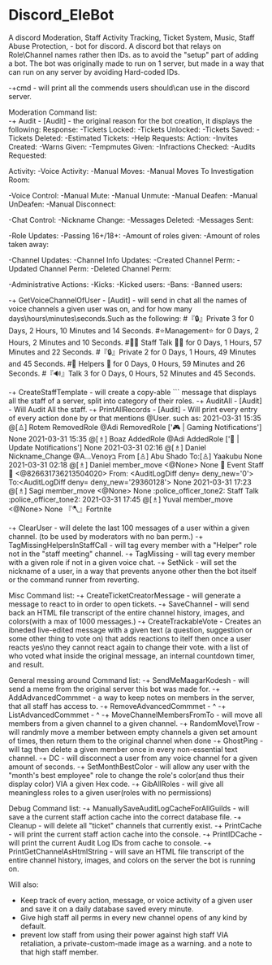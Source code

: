 # Discord_EleBot
A discord Moderation, Staff Activity Tracking, Ticket System, Music, Staff Abuse Protection, - bot for discord.
A discord bot that relays on Role\Channel names rather then IDs. as to avoid the "setup" part of adding a bot.
The bot was originally made to run on 1 server, but made in a way that can run on any server by avoiding Hard-coded IDs.


-+cmd - will print all the commends users should\can use in the discord server.

Moderation Command list:    
-+ Audit - [Audit] - the original reason for the bot creation, it displays the following:
   Response:
      -Tickets Locked:
      -Tickets Unlocked: 
      -Tickets Saved: 
      -Tickets Deleted: 
      -Estimated Tickets: 
      -Help Requests: 
   Action:
      -Invites Created: 
      -Warns Given: 
      -Tempmutes Given: 
      -Infractions Checked: 
      -Audits Requested: 
   
   Activity:
      -Voice Activity: 
          -Manual Moves: 
          -Manual Moves To Investigation Room: 
   
   -Voice Control: 
          -Manual Mute:
          -Manual Unmute:
          -Manual Deafen:
          -Manual UnDeafen:
          -Manual Disconnect: 
   
   -Chat Control: 
          -Nickname Change: 
          -Messages Deleted: 
          -Messages Sent: 
   
   -Role Updates:
          -Passing 16+/18+: 
          -Amount of roles given: 
          -Amount of roles taken away: 
   
   -Channel Updates: 
          -Channel Info Updates: 
          -Created Channel Perm: 
          -Updated Channel Perm: 
          -Deleted Channel Perm: 
   
   -Administrative Actions: 
          -Kicks: 
          -Kicked users: 
          -Bans: 
          -Banned users:

-+ GetVoiceChannelOfUser - [Audit] -  will send in chat all the names of voice channels a given user was on, and for how many days\hours\minutes\seconds.Such as the following:
         #『🔒』Private 3    for 0 Days, 2 Hours, 10 Minutes and 14 Seconds.
         #⭐Management⭐    for 0 Days, 2 Hours, 2 Minutes and 10 Seconds.
         #👮🏼 Staff Talk 👮🏼    for 0 Days, 1 Hours, 57 Minutes and 22 Seconds.
         #『🔒』Private 2    for 0 Days, 1 Hours, 49 Minutes and 45 Seconds.
         #💫 Helpers 💫    for 0 Days, 0 Hours, 59 Minutes and 26 Seconds.
         #『🔊』Talk 3    for 0 Days, 0 Hours, 52 Minutes and 45 Seconds.
     
-+ CreateStaffTemplate - will create a copy-able ``` message that displays all the staff of a server, split into category of their roles.
-+ AuditAll - [Audit] - Will Audit All the staff.
-+ PrintAllRecords - [Audit] - Will print every entry of every action done by or that mentions @User. such as:
    2021-03-31 15:35 @[♙] Rotem RemovedRole @Adi RemovedRole [':video_game: | Gaming Notifications'] None
    2021-03-31 15:35 @[♗] Boaz AddedRole @Adi AddedRole [':mega: | Update Notifications'] None
    2021-03-31 02:16 @[♗] Daniel Nickname_Change @A...Venoבץ From [♙] Abu Shado To:[♙] Yaakubu None
    2021-03-31 02:18 @[♗] Daniel member_move <@None> None :confetti_ball: Event Staff :confetti_ball: <@826631736213504020> From: <AuditLogDiff deny=<Permissions value=0>                                                                                             deny_new='0'> To:<AuditLogDiff deny=<Permissions value=29360128> deny_new='29360128'> None
    2021-03-31 17:23 @[♗] Sagi member_move <@None> None :police_officer_tone2: Staff Talk :police_officer_tone2:
    2021-03-31 17:45 @[♗] Yuval member_move <@None> None 『:axe:』Fortnite
    
-+ ClearUser - will delete the last 100 messages of a user within a given channel. (to be used by moderators with no ban perm.)
-+ TagMissingHelpersInStaffCall - will tag every member with a "Helper" role not in the "staff meeting" channel.
-+ TagMissing - will tag every member with a given role if not in a given voice chat.
-+ SetNick - will set the nickname of a user, in a way that prevents anyone other then the bot itself or the command runner from reverting.
   
   
Misc Command list:
-+ CreateTicketCreatorMessage - will generate a message to react to in order to open tickets.
-+ SaveChannel - will send back an HTML file transcript of the entire channel history, images, and colors(with a max of 1000 messages.)
-+ CreateTrackableVote - Creates an ibneded live-edited message with a given text (a question, suggestion or some other thing to vote on) that adds reactions to itelf then once a user reacts yes\no they cannot react again to change their vote. with a list of who voted what inside the original message, an internal countdown timer, and result.



General messing around Command list:
-+ SendMeMaagarKodesh - will send a meme from the original server this bot was made for.
-+ AddAdvancedCommmet - a way to keep notes on members in the server, that all staff has access to.
-+ RemoveAdvancedCommmet - ^
-+ ListAdvancedCommmet - ^
-+ MoveChannelMembersFromTo - will move all members from a given channel to a given channel.
-+ RandomMove\Trow - will randmly move a member between empty channels a given set amount of times, then return them to the original channel when done
-+ GhostPing - will tag then delete a given member once in every non-essential text channel.
-+ DC - will disconnect a user from any voice channel for a given amount of seconds.
-+ SetMonthBestColor - will allow any user with the "month's best employee" role to change the role's color(and thus their display color) VIA a given Hex code.
-+ GibAllRoles - will give all meaningless roles to a given user(roles with no permissions)



Debug Command list:
-+ ManuallySaveAuditLogCacheForAllGuilds -  will save a the current staff action cache into the correct database file.
-+ Cleanup - will delete all "ticket" channels that currently exist.
-+ PrintCache - will print the current staff action cache into the console.
-+ PrintIDCache - will print the current Audit Log IDs from cache to console.
-+ PrintGetChannelAsHtmlString - will save an HTML file transcript of the entire channel history, images, and colors on the server the bot is running on.




Will also:
- Keep track of every action, message, or voice activity of a given user and save it on a daily database saved every minute.
- Give high staff all perms in every new channel opens of any kind by default.
- prevent low staff from using their power against high staff VIA retaliation, a private-custom-made image as a warning. and a note to that high staff member.
